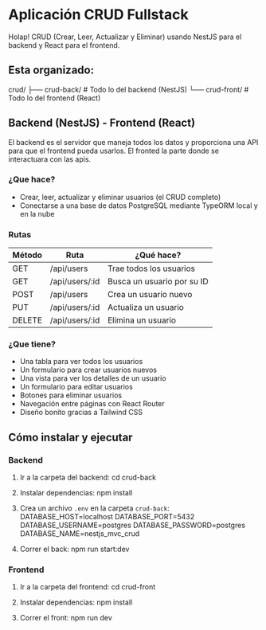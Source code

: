 # Aplicación CRUD Fullstack

Holap! CRUD (Crear, Leer, Actualizar y Eliminar) usando NestJS para el backend y React para el frontend.

## Esta organizado:
crud/
├── crud-back/        # Todo lo del backend (NestJS)
└── crud-front/       # Todo lo del frontend (React)

## Backend (NestJS) - Frontend (React)

El backend es el servidor que maneja todos los datos y proporciona una API para que el frontend pueda usarlos.
El fronted la parte donde se interactuara con las apis.

### ¿Que hace?

- Crear, leer, actualizar y eliminar usuarios (el CRUD completo)
- Conectarse a una base de datos PostgreSQL mediante TypeORM local y en la nube

### Rutas

| Método | Ruta            | ¿Qué hace?                |
|--------|-----------------|----------------------------|
| GET    | /api/users      | Trae todos los usuarios    |
| GET    | /api/users/:id  | Busca un usuario por su ID |
| POST   | /api/users      | Crea un usuario nuevo      |
| PUT    | /api/users/:id  | Actualiza un usuario       |
| DELETE | /api/users/:id  | Elimina un usuario         |


### ¿Que tiene?

- Una tabla para ver todos los usuarios
- Un formulario para crear usuarios nuevos
- Una vista para ver los detalles de un usuario
- Un formulario para editar usuarios
- Botones para eliminar usuarios
- Navegación entre páginas con React Router
- Diseño bonito gracias a Tailwind CSS

## Cómo instalar y ejecutar

### Backend

1. Ir a la carpeta del backend:
   cd crud-back

2. Instalar dependencias:
   npm install

3. Crea un archivo `.env` en la carpeta `crud-back`:
   DATABASE_HOST=localhost
   DATABASE_PORT=5432
   DATABASE_USERNAME=postgres
   DATABASE_PASSWORD=postgres
   DATABASE_NAME=nestjs_mvc_crud

4. Correr el back:
   npm run start:dev

### Frontend

1. Ir a la carpeta del frontend:
   cd crud-front

2. Instalar dependencias:
   npm install

3. Correr el front:
   npm run dev